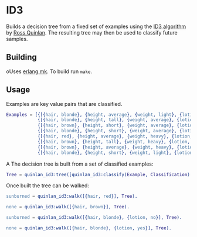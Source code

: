 # ID3

Builds a decision tree from a fixed set of examples using the
[ID3 algorithm](http://en.wikipedia.org/wiki/ID3_algorithm) by
[Ross Quinlan](http://en.wikipedia.org/wiki/Ross_Quinlan). The
resulting tree may then be used to classify future samples.


## Building

oUses [erlang.mk](https://github.com/ninenines/erlang.mk). To build run `make`.

## Usage

Examples are key value pairs that are classified.


```erlang
Examples = [{[{hair, blonde}, {height, average}, {weight, light}, {lotion, no}], sunburned},
            {[{hair, blonde}, {height, tall}, {weight, average}, {lotion, yes}], none},
            {[{hair, brown}, {height, short}, {weight, average}, {lotion, yes}], none},
            {[{hair, blonde}, {height, short}, {weight, average}, {lotion, no}], sunburned},
            {[{hair, red}, {height, average}, {weight, heavy}, {lotion, no}], sunburned},
            {[{hair, brown}, {height, tall}, {weight, heavy}, {lotion, no}], none},
            {[{hair, brown}, {height, average}, {weight, heavy}, {lotion, no}], none},
            {[{hair, blonde}, {height, short}, {weight, light}, {lotion, yes}], none}].

```

A The decision tree is built from a set of classified examples:

```erlang
Tree = quinlan_id3:tree([quinlan_id3:classify(Example, Classification) || {Example, Classification} <- Examples]).
```

Once built the tree can be walked:

```erlang
sunburned = quinlan_id3:walk([{hair, red}], Tree).

none = quinlan_id3:walk([{hair, brown}], Tree).

sunburned = quinlan_id3:walk([{hair, blonde}, {lotion, no}], Tree).

none = quinlan_id3:walk([{hair, blonde}, {lotion, yes}], Tree).
```


